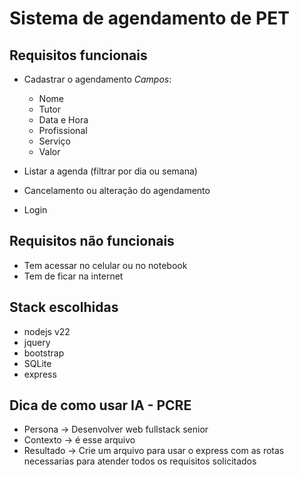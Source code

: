 
# Sistema de agendamento de PET

## Requisitos funcionais

- Cadastrar o agendamento
    *Campos*:
    - Nome 
    - Tutor
    - Data e Hora
    - Profissional
    - Serviço
    - Valor

- Listar a agenda (filtrar por dia ou semana)
- Cancelamento ou alteração do agendamento
- Login


## Requisitos não funcionais

- Tem acessar no celular ou no notebook
- Tem de ficar na internet


## Stack escolhidas

- nodejs v22
- jquery
- bootstrap
- SQLite
- express

## Dica de como usar IA - PCRE

- Persona -> Desenvolver web fullstack senior
- Contexto -> é esse arquivo
- Resultado -> Crie um arquivo para usar o express com as rotas necessarias para atender todos os requisitos solicitados